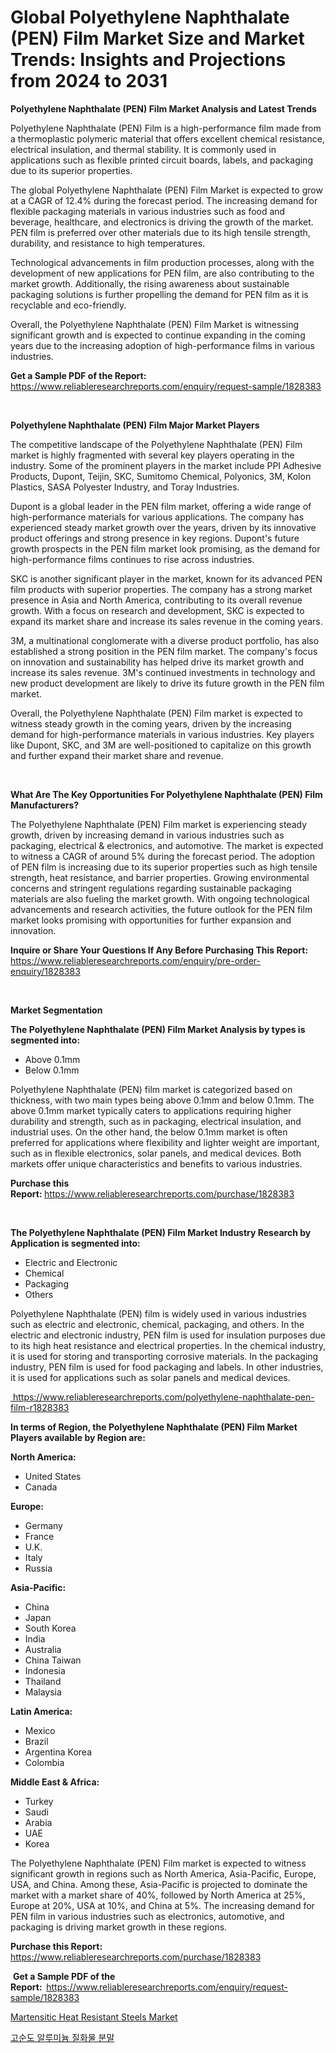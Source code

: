 <p><h1>Global Polyethylene Naphthalate (PEN) Film Market Size and Market Trends: Insights and Projections from 2024 to 2031</h1></p><p><strong>Polyethylene Naphthalate (PEN) Film Market Analysis and Latest Trends</strong></p>
<p><p>Polyethylene Naphthalate (PEN) Film is a high-performance film made from a thermoplastic polymeric material that offers excellent chemical resistance, electrical insulation, and thermal stability. It is commonly used in applications such as flexible printed circuit boards, labels, and packaging due to its superior properties.</p><p>The global Polyethylene Naphthalate (PEN) Film Market is expected to grow at a CAGR of 12.4% during the forecast period. The increasing demand for flexible packaging materials in various industries such as food and beverage, healthcare, and electronics is driving the growth of the market. PEN film is preferred over other materials due to its high tensile strength, durability, and resistance to high temperatures.</p><p>Technological advancements in film production processes, along with the development of new applications for PEN film, are also contributing to the market growth. Additionally, the rising awareness about sustainable packaging solutions is further propelling the demand for PEN film as it is recyclable and eco-friendly.</p><p>Overall, the Polyethylene Naphthalate (PEN) Film Market is witnessing significant growth and is expected to continue expanding in the coming years due to the increasing adoption of high-performance films in various industries.</p></p>
<p><strong>Get a Sample PDF of the Report:&nbsp;</strong> <a href="https://www.reliableresearchreports.com/enquiry/request-sample/1828383">https://www.reliableresearchreports.com/enquiry/request-sample/1828383</a></p>
<p>&nbsp;</p>
<p><strong>Polyethylene Naphthalate (PEN) Film Major Market Players</strong></p>
<p><p>The competitive landscape of the Polyethylene Naphthalate (PEN) Film market is highly fragmented with several key players operating in the industry. Some of the prominent players in the market include PPI Adhesive Products, Dupont, Teijin, SKC, Sumitomo Chemical, Polyonics, 3M, Kolon Plastics, SASA Polyester Industry, and Toray Industries.</p><p>Dupont is a global leader in the PEN film market, offering a wide range of high-performance materials for various applications. The company has experienced steady market growth over the years, driven by its innovative product offerings and strong presence in key regions. Dupont's future growth prospects in the PEN film market look promising, as the demand for high-performance films continues to rise across industries.</p><p>SKC is another significant player in the market, known for its advanced PEN film products with superior properties. The company has a strong market presence in Asia and North America, contributing to its overall revenue growth. With a focus on research and development, SKC is expected to expand its market share and increase its sales revenue in the coming years.</p><p>3M, a multinational conglomerate with a diverse product portfolio, has also established a strong position in the PEN film market. The company's focus on innovation and sustainability has helped drive its market growth and increase its sales revenue. 3M's continued investments in technology and new product development are likely to drive its future growth in the PEN film market.</p><p>Overall, the Polyethylene Naphthalate (PEN) Film market is expected to witness steady growth in the coming years, driven by the increasing demand for high-performance materials in various industries. Key players like Dupont, SKC, and 3M are well-positioned to capitalize on this growth and further expand their market share and revenue.</p></p>
<p>&nbsp;</p>
<p><strong>What Are The Key Opportunities For Polyethylene Naphthalate (PEN) Film Manufacturers?</strong></p>
<p><p>The Polyethylene Naphthalate (PEN) Film market is experiencing steady growth, driven by increasing demand in various industries such as packaging, electrical & electronics, and automotive. The market is expected to witness a CAGR of around 5% during the forecast period. The adoption of PEN film is increasing due to its superior properties such as high tensile strength, heat resistance, and barrier properties. Growing environmental concerns and stringent regulations regarding sustainable packaging materials are also fueling the market growth. With ongoing technological advancements and research activities, the future outlook for the PEN film market looks promising with opportunities for further expansion and innovation.</p></p>
<p><strong>Inquire or Share Your Questions If Any Before Purchasing This Report:</strong> <a href="https://www.reliableresearchreports.com/enquiry/pre-order-enquiry/1828383">https://www.reliableresearchreports.com/enquiry/pre-order-enquiry/1828383</a></p>
<p>&nbsp;</p>
<p><strong>Market Segmentation</strong></p>
<p><strong>The Polyethylene Naphthalate (PEN) Film Market Analysis by types is segmented into:</strong></p>
<p><ul><li>Above 0.1mm</li><li>Below 0.1mm</li></ul></p>
<p><p>Polyethylene Naphthalate (PEN) film market is categorized based on thickness, with two main types being above 0.1mm and below 0.1mm. The above 0.1mm market typically caters to applications requiring higher durability and strength, such as in packaging, electrical insulation, and industrial uses. On the other hand, the below 0.1mm market is often preferred for applications where flexibility and lighter weight are important, such as in flexible electronics, solar panels, and medical devices. Both markets offer unique characteristics and benefits to various industries.</p></p>
<p><strong>Purchase this Report:&nbsp;</strong><a href="https://www.reliableresearchreports.com/purchase/1828383">https://www.reliableresearchreports.com/purchase/1828383</a></p>
<p>&nbsp;</p>
<p><strong>The Polyethylene Naphthalate (PEN) Film Market Industry Research by Application is segmented into:</strong></p>
<p><ul><li>Electric and Electronic</li><li>Chemical</li><li>Packaging</li><li>Others</li></ul></p>
<p><p>Polyethylene Naphthalate (PEN) film is widely used in various industries such as electric and electronic, chemical, packaging, and others. In the electric and electronic industry, PEN film is used for insulation purposes due to its high heat resistance and electrical properties. In the chemical industry, it is used for storing and transporting corrosive materials. In the packaging industry, PEN film is used for food packaging and labels. In other industries, it is used for applications such as solar panels and medical devices.</p></p>
<p><a href="https://www.reliableresearchreports.com/polyethylene-naphthalate-pen-film-r1828383">&nbsp;https://www.reliableresearchreports.com/polyethylene-naphthalate-pen-film-r1828383</a></p>
<p><strong>In terms of Region, the Polyethylene Naphthalate (PEN) Film Market Players available by Region are:</strong></p>
<p>
    <p> <strong> North America: </strong>
        <ul>
            <li>United States</li>
            <li>Canada</li>
        </ul>
        </p> 
    <p> <strong> Europe: </strong>
        <ul>
            <li>Germany</li>
            <li>France</li>
            <li>U.K.</li>
            <li>Italy</li>
            <li>Russia</li>
        </ul>
        </p> 
    <p> <strong> Asia-Pacific: </strong>
        <ul>
            <li>China</li>
            <li>Japan</li>
            <li>South Korea</li>
            <li>India</li>
            <li>Australia</li>
            <li>China Taiwan</li>
            <li>Indonesia</li>
            <li>Thailand</li>
            <li>Malaysia</li>
        </ul>
        </p> 
    <p> <strong> Latin America: </strong>
        <ul>
            <li>Mexico</li>
            <li>Brazil</li>
            <li>Argentina Korea</li>
            <li>Colombia</li>
        </ul>
        </p> 
    <p> <strong> Middle East & Africa: </strong>
        <ul>
            <li>Turkey</li>
            <li>Saudi</li>
            <li>Arabia</li>
            <li>UAE</li>
            <li>Korea</li>
        </ul>
    </p>
    </p>
<p><p>The Polyethylene Naphthalate (PEN) Film market is expected to witness significant growth in regions such as North America, Asia-Pacific, Europe, USA, and China. Among these, Asia-Pacific is projected to dominate the market with a market share of 40%, followed by North America at 25%, Europe at 20%, USA at 10%, and China at 5%. The increasing demand for PEN film in various industries such as electronics, automotive, and packaging is driving market growth in these regions.</p></p>
<p><strong>Purchase this Report: </strong><a href="https://www.reliableresearchreports.com/purchase/1828383">https://www.reliableresearchreports.com/purchase/1828383</a></p>
<p>&nbsp;<strong>Get a Sample PDF of the Report:&nbsp;&nbsp;</strong><a href="https://www.reliableresearchreports.com/enquiry/request-sample/1828383">https://www.reliableresearchreports.com/enquiry/request-sample/1828383</a></p>
<p><strong></strong></p>
<p><p><a href="https://github.com/juniordelafrance/Market-Research-Report-List-3/blob/main/martensitic-heat-resistant-steels-market.md">Martensitic Heat Resistant Steels Market</a></p><p><a href="https://medium.com/@jenniferstanley2022/%EA%B3%A0%EC%88%9C%EB%8F%84-%EC%95%8C%EB%A3%A8%EB%AF%B8%EB%8A%84-%EC%A7%88%ED%99%94%EB%AC%BC-%EB%B6%84%EB%A7%90-%EC%8B%9C%EC%9E%A5-%EC%A0%84%EB%A7%9D-%EC%99%84%EB%B2%BD%ED%95%9C-%EC%82%B0%EC%97%85-%EB%B6%84%EC%84%9D-2024%EB%85%84%EB%B6%80%ED%84%B0-2031%EB%85%84%EA%B9%8C%EC%A7%80-a3e5498b2888">고순도 알루미늄 질화물 분말</a></p></p>